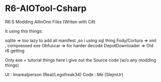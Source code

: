 # R6-AIOTool-Csharp
R6:S Modding AllInOne Files (Writen with C#)

It using this things:

sqlite => too lazy to add all manifest ,so i using sql thing
Fody/Cortura => xml , compressed exe
Obfuscar => for harder decode
DepotDownloader => Old r6 getting

Only exe + tutorial things here
I give out the Source code (w/o any modding things)

UI : Imarealperson (Real/Legofreak34)
Code : Me (SlejmUr)

